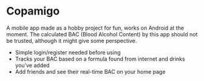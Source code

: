 # Copamigo

A mobile app made as a hobby project for fun, works on Android at the moment. The calculated BAC (Blood Alcohol Content) by this app should not be trusted, although it might give some perspective.
- Simple login/register needed before using
- Tracks your BAC based on a formula found from internet and drinks you've added
- Add friends and see their real-time BAC on your home page
